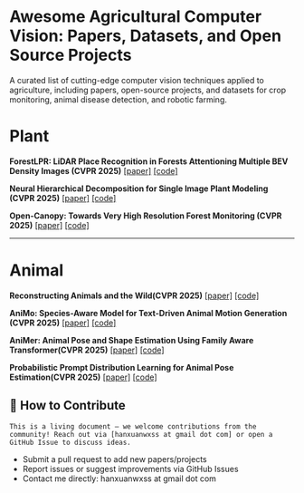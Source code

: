# Awesome Agricultural Computer Vision: Papers, Datasets, and Open Source Projects
A curated list of cutting-edge computer vision techniques applied to agriculture, including papers, open-source projects, and datasets for crop monitoring, animal disease detection, and robotic farming.

# Plant
**ForestLPR: LiDAR Place Recognition in Forests Attentioning Multiple BEV Density Images (CVPR 2025)**
[[paper]](https://arxiv.org/pdf/2503.04475)
[[code]](https://github.com/shenyanqing1105/ForestLPR-CVPR2025)

**Neural Hierarchical Decomposition for Single Image Plant Modeling (CVPR 2025)**
[[paper]](https://openaccess.thecvf.com/content/CVPR2025/papers/Liu_Neural_Hierarchical_Decomposition_for_Single_Image_Plant_Modeling_CVPR_2025_paper.pdf)
[[code]]()

**Open-Canopy: Towards Very High Resolution Forest Monitoring (CVPR 2025)**
[[paper]](https://arxiv.org/pdf/2407.09392)
[[code]]()

****



# Animal
**Reconstructing Animals and the Wild(CVPR 2025)**
[[paper]](https://openaccess.thecvf.com/content/CVPR2025/papers/Kulits_Reconstructing_Animals_and_the_Wild_CVPR_2025_paper.pdf)
[[code]](https://github.com/kulits/RAW)

**AniMo: Species-Aware Model for Text-Driven Animal Motion Generation (CVPR 2025)**
[[paper]](https://openaccess.thecvf.com/content/CVPR2025/papers/Wang_AniMo_Species-Aware_Model_for_Text-Driven_Animal_Motion_Generation_CVPR_2025_paper.pdf)
[[code]](https://github.com/WandererXX/AniMo?tab=readme-ov-file)

**AniMer: Animal Pose and Shape Estimation Using Family Aware Transformer(CVPR 2025)**
[[paper]](https://arxiv.org/pdf/2412.00837)
[[code]](https://github.com/luoxue-star/AniMer)

**Probabilistic Prompt Distribution Learning for Animal Pose Estimation(CVPR 2025)**
[[paper]](https://arxiv.org/pdf/2503.16120)
[[code]](https://github.com/Raojiyong/PPAP)



## 🤝 How to Contribute  
```
This is a living document — we welcome contributions from the community! Reach out via [hanxuanwxss at gmail dot com] or open a GitHub Issue to discuss ideas.
```
- Submit a pull request to add new papers/projects  
- Report issues or suggest improvements via GitHub Issues  
- Contact me directly: hanxuanwxss at gmail dot com  
